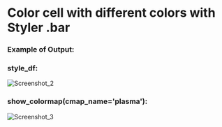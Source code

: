 # Color cell with different colors with Styler .bar


### Example of Output: 
### style_df:
![Screenshot_2](https://user-images.githubusercontent.com/48917675/86946339-146b6f00-c0ff-11ea-87a3-51f3677b7200.jpg)

### show_colormap(cmap_name='plasma'):
![Screenshot_3](https://user-images.githubusercontent.com/48917675/86946405-2d742000-c0ff-11ea-8d9f-5f14d3163a03.jpg)

